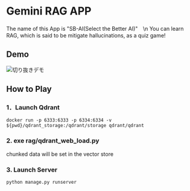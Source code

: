 # Gemini RAG APP

The name of this App is "SB-AI(Select the Better AI)"　\n
You can learn RAG, which is said to be mitigate hallucinations, as a quiz game!

## Demo 
![切り抜きデモ](https://github.com/user-attachments/assets/cec67e16-d0fc-4955-bfd5-497d2a2480ae)

## How to Play

### 1．Launch Qdrant
```
docker run -p 6333:6333 -p 6334:6334 -v ${pwd}/qdrant_storage:/qdrant/storage qdrant/qdrant
```

### 2. exe rag/qdrant_web_load.py
chunked data will be set in the vector store

### 3. Launch Server
```
python manage.py runserver
```

